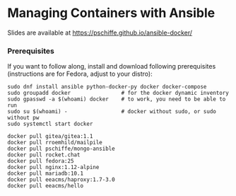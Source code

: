 # Managing Containers with Ansible

Slides are available at https://pschiffe.github.io/ansible-docker/

### Prerequisites

If you want to follow along, install and download following prerequisites (instructions are for Fedora, adjust to your distro):
```
sudo dnf install ansible python-docker-py docker docker-compose
sudo groupadd docker                # for the docker dynamic inventory
sudo gpasswd -a $(whoami) docker    # to work, you need to be able to run
sudo su $(whoami) -                 # docker without sudo, or sudo without pw
sudo systemctl start docker
```

```
docker pull gitea/gitea:1.1
docker pull rroemhild/mailpile
docker pull pschiffe/mongo-ansible
docker pull rocket.chat
docker pull fedora:25
docker pull nginx:1.12-alpine
docker pull mariadb:10.1
docker pull eeacms/haproxy:1.7-3.0
docker pull eeacms/hello
```
